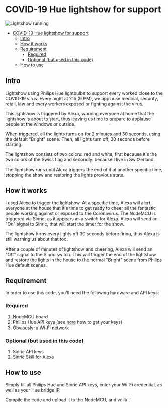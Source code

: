 # COVID-19 Hue lightshow for support

![Lightshow running](https://github.com/Liozon/COVID-19-hue-lightshow-for-support/blob/master/Media/GIFs/Running%20show.gif?raw=true "Lightshow running")

- [COVID-19 Hue lightshow for support](#covid-19-hue-lightshow-for-support)
  - [Intro](#intro)
  - [How it works](#how-it-works)
  - [Requirement](#requirement)
    - [Required](#required)
    - [Optional (but used in this code)](#optional-but-used-in-this-code)
  - [How to use](#how-to-use)

## Intro

Lightshow using Philips Hue lightbulbs to support every worked close to the COVID-19 virus. Every night at 21h (9 PM), we applause medical, security, retail, law and every workers exposed or fighting against the virus.

This lightshow is triggered by Alexa, warning everyone at home that the lightshow is about to start, thus leaving us time to prepare to applause people at the windows or outside.

When triggered, all the lights turns on for 2 minutes and 30 seconds, using the default "Bright" scene. Then, all lights turn off, 30 seconds before starting.

The lightshow consists of two colors: red and white, first because it's the two colors of the Swiss flag and secondly: because I live in Switzerland.

The lightshow runs until Alexa triggers the end of it at another specific time, stopping the show and restoring the lights previous state.

## How it works

I used Alexa to trigger the lightshow. At a specific time, Alexa will alert everyone at the house that it's time to get ready to cheer all the fantastic people working against or exposed to the Coronavirus. The NodeMCU is triggered via Sinric, as it appears as a switch for Alexa. Alexa will send an "On" signal to Sinric, that will start the timer for the show.

The lightshow turns every lights off 30 seconds before firing, thus Alexa is still warning us about that too.

After a couple of minutes of lightshow and cheering, Alexa will send an "Off" signal to the Sinric switch. This will trigger the end of the lightshow and restore the lights in the house to the normal "Bright" scene from Philips Hue default scenes.

## Requirement

In order to use this code, you'll need the following hardware and API keys:

### Required

1. NodeMCU board
2. Philips Hue API keys (see [here](https://developers.meethue.com/develop/get-started-2/) how to get your keys)
3. Obviously: a Wi-Fi network

### Optional (but used in this code)

1. Sinric API keys
2. Sinric Skill for Alexa

## How to use

Simply fill all Philips Hue and Sinric API keys, enter your Wi-Fi credential, as well as your Hue bridge IP.

Compile the code and upload it to the NodeMCU, and voilà !
